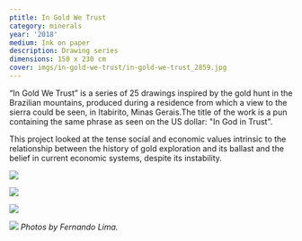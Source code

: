 ```yaml
---
ptitle: In Gold We Trust
category: minerals
year: '2018'
medium: Ink on paper
description: Drawing series
dimensions: 150 x 230 cm
cover: imgs/in-gold-we-trust/in-gold-we-trust_2859.jpg
---
```

“In Gold We Trust” is a series of 25 drawings inspired by the gold hunt in the Brazilian mountains, produced during a residence from which a view to the sierra could be seen, in Itabirito, Minas Gerais.The title of the work is a pun containing the same phrase as seen on the US dollar: "In God in Trust".

This project looked at the tense social and economic values intrinsic to the relationship between the history of gold exploration and its ballast and the belief in current economic systems, despite its instability.

![]({{site.baseurl}}/imgs/in-gold-we-trust/in-gold-we-trust_2832.jpg)

![]({{site.baseurl}}/imgs/in-gold-we-trust/in-gold-we-trust_2844.jpg)

![]({{site.baseurl}}/imgs/in-gold-we-trust/in-gold-we-trust_2839.jpg)

![]({{site.baseurl}}/imgs/in-gold-we-trust/in-gold-we-trust_2858.jpg)
_Photos by Fernando Lima._
